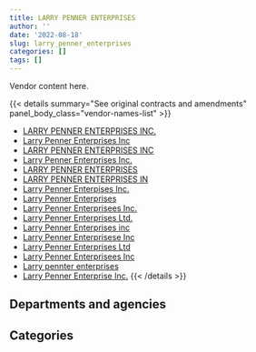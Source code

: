 ```yaml
---
title: LARRY PENNER ENTERPRISES
author: ''
date: '2022-08-18'
slug: larry_penner_enterprises
categories: []
tags: []
---
```


<script src="/rmarkdown-libs/htmlwidgets/htmlwidgets.js"></script>
<link href="/rmarkdown-libs/datatables-css/datatables-crosstalk.css" rel="stylesheet" />
<script src="/rmarkdown-libs/datatables-binding/datatables.js"></script>
<script src="/rmarkdown-libs/jquery/jquery-3.6.0.min.js"></script>
<link href="/rmarkdown-libs/dt-core-bootstrap/css/dataTables.bootstrap.min.css" rel="stylesheet" />
<link href="/rmarkdown-libs/dt-core-bootstrap/css/dataTables.bootstrap.extra.css" rel="stylesheet" />
<script src="/rmarkdown-libs/dt-core-bootstrap/js/jquery.dataTables.min.js"></script>
<script src="/rmarkdown-libs/dt-core-bootstrap/js/dataTables.bootstrap.min.js"></script>
<link href="/rmarkdown-libs/crosstalk/css/crosstalk.min.css" rel="stylesheet" />
<script src="/rmarkdown-libs/crosstalk/js/crosstalk.min.js"></script>
<script src="/rmarkdown-libs/htmlwidgets/htmlwidgets.js"></script>
<link href="/rmarkdown-libs/datatables-css/datatables-crosstalk.css" rel="stylesheet" />
<script src="/rmarkdown-libs/datatables-binding/datatables.js"></script>
<script src="/rmarkdown-libs/jquery/jquery-3.6.0.min.js"></script>
<link href="/rmarkdown-libs/dt-core-bootstrap/css/dataTables.bootstrap.min.css" rel="stylesheet" />
<link href="/rmarkdown-libs/dt-core-bootstrap/css/dataTables.bootstrap.extra.css" rel="stylesheet" />
<script src="/rmarkdown-libs/dt-core-bootstrap/js/jquery.dataTables.min.js"></script>
<script src="/rmarkdown-libs/dt-core-bootstrap/js/dataTables.bootstrap.min.js"></script>
<link href="/rmarkdown-libs/crosstalk/css/crosstalk.min.css" rel="stylesheet" />
<script src="/rmarkdown-libs/crosstalk/js/crosstalk.min.js"></script>

Vendor content here.

{{< details summary="See original contracts and amendments" panel_body_class="vendor-names-list" >}}
- [LARRY PENNER ENTERPRISES INC.](https://search.open.canada.ca/en/ct/?sort=contract_value_f%20desc&page=1&search_text=%22LARRY%20PENNER%20ENTERPRISES%20INC.%22)
- [Larry Penner Enterprises Inc](https://search.open.canada.ca/en/ct/?sort=contract_value_f%20desc&page=1&search_text=%22Larry%20Penner%20Enterprises%20Inc%22)
- [LARRY PENNER ENTERPRISES INC](https://search.open.canada.ca/en/ct/?sort=contract_value_f%20desc&page=1&search_text=%22LARRY%20PENNER%20ENTERPRISES%20INC%22)
- [Larry Penner Enterprises Inc.](https://search.open.canada.ca/en/ct/?sort=contract_value_f%20desc&page=1&search_text=%22Larry%20Penner%20Enterprises%20Inc.%22)
- [LARRY PENNER ENTERPRISES](https://search.open.canada.ca/en/ct/?sort=contract_value_f%20desc&page=1&search_text=%22LARRY%20PENNER%20ENTERPRISES%22)
- [LARRY PENNER ENTERPRISES IN](https://search.open.canada.ca/en/ct/?sort=contract_value_f%20desc&page=1&search_text=%22LARRY%20PENNER%20ENTERPRISES%20IN%22)
- [Larry Penner Enterpises Inc.](https://search.open.canada.ca/en/ct/?sort=contract_value_f%20desc&page=1&search_text=%22Larry%20Penner%20Enterpises%20Inc.%22)
- [Larry Penner Enterprises](https://search.open.canada.ca/en/ct/?sort=contract_value_f%20desc&page=1&search_text=%22Larry%20Penner%20Enterprises%22)
- [Larry Penner Enterprisees Inc.](https://search.open.canada.ca/en/ct/?sort=contract_value_f%20desc&page=1&search_text=%22Larry%20Penner%20Enterprisees%20Inc.%22)
- [Larry Penner Enterprises Ltd.](https://search.open.canada.ca/en/ct/?sort=contract_value_f%20desc&page=1&search_text=%22Larry%20Penner%20Enterprises%20Ltd.%22)
- [Larry Penner Enterprises inc](https://search.open.canada.ca/en/ct/?sort=contract_value_f%20desc&page=1&search_text=%22Larry%20Penner%20Enterprises%20inc%22)
- [Larry Penner Enterprisese Inc](https://search.open.canada.ca/en/ct/?sort=contract_value_f%20desc&page=1&search_text=%22Larry%20Penner%20Enterprisese%20Inc%22)
- [Larry Penner Enterprises Ltd](https://search.open.canada.ca/en/ct/?sort=contract_value_f%20desc&page=1&search_text=%22Larry%20Penner%20Enterprises%20Ltd%22)
- [Larry Penner Enterprisees Inc](https://search.open.canada.ca/en/ct/?sort=contract_value_f%20desc&page=1&search_text=%22Larry%20Penner%20Enterprisees%20Inc%22)
- [Larry pennter enterprises](https://search.open.canada.ca/en/ct/?sort=contract_value_f%20desc&page=1&search_text=%22Larry%20pennter%20enterprises%22)
- [Larry Penner Enterprise Inc.](https://search.open.canada.ca/en/ct/?sort=contract_value_f%20desc&page=1&search_text=%22Larry%20Penner%20Enterprise%20Inc.%22)
{{< /details >}}

## Departments and agencies

<div id="htmlwidget-1" style="width:100%;height:auto;" class="datatables html-widget"></div>
<script type="application/json" data-for="htmlwidget-1">{"x":{"style":"bootstrap","filter":"none","vertical":false,"data":[["<a href=\"/departments/aafc-aac/\">Agriculture and Agri-Food Canada<\/a>","<a href=\"/departments/dnd-mdn/\">National Defence<\/a>","<a href=\"/departments/pc/\">Parks Canada<\/a>","<a href=\"/departments/phac-aspc/\">Public Health Agency of Canada<\/a>","<a href=\"/departments/rcmp-grc/\">Royal Canadian Mounted Police<\/a>"],[47460,810186.01,20874.28,26778.62,44216.27],[68460,1136396,null,28864.5,null],[111930,735300.51,436060.07,null,178033.28],[62173.58,494555.58,null,null,306519.56]],"container":"<table class=\"table table-striped table-hover row-border order-column display\">\n  <thead>\n    <tr>\n      <th>Department<\/th>\n      <th>2017-2018<\/th>\n      <th>2018-2019<\/th>\n      <th>2019-2020<\/th>\n      <th>2020-2021<\/th>\n    <\/tr>\n  <\/thead>\n<\/table>","options":{"order":[[4,"desc"]],"pageLength":10,"autoWidth":true,"columnDefs":[{"targets":1,"render":"function(data, type, row, meta) {\n    return type !== 'display' ? data : DTWidget.formatCurrency(data, \"$\", 2, 3, \",\", \".\", true, null);\n  }"},{"targets":2,"render":"function(data, type, row, meta) {\n    return type !== 'display' ? data : DTWidget.formatCurrency(data, \"$\", 2, 3, \",\", \".\", true, null);\n  }"},{"targets":3,"render":"function(data, type, row, meta) {\n    return type !== 'display' ? data : DTWidget.formatCurrency(data, \"$\", 2, 3, \",\", \".\", true, null);\n  }"},{"targets":4,"render":"function(data, type, row, meta) {\n    return type !== 'display' ? data : DTWidget.formatCurrency(data, \"$\", 2, 3, \",\", \".\", true, null);\n  }"},{"width":"16%","targets":[1,2,3,4]},{"className":"dt-right","targets":[1,2,3,4]}],"orderClasses":false}},"evals":["options.columnDefs.0.render","options.columnDefs.1.render","options.columnDefs.2.render","options.columnDefs.3.render"],"jsHooks":[]}</script>

## Categories

<div id="htmlwidget-2" style="width:100%;height:auto;" class="datatables html-widget"></div>
<script type="application/json" data-for="htmlwidget-2">{"x":{"style":"bootstrap","filter":"none","vertical":false,"data":[["<a href=\"/categories/11_defence/\">Defence<\/a>","<a href=\"/categories/5_transportation_and_logistics/\">Transportation and logistics<\/a>"],[810186.01,139329.17],[1136396,97324.5],[735300.51,726023.35],[494555.58,368693.14]],"container":"<table class=\"table table-striped table-hover row-border order-column display\">\n  <thead>\n    <tr>\n      <th>Category<\/th>\n      <th>2017-2018<\/th>\n      <th>2018-2019<\/th>\n      <th>2019-2020<\/th>\n      <th>2020-2021<\/th>\n    <\/tr>\n  <\/thead>\n<\/table>","options":{"order":[[4,"desc"]],"dom":"t","pageLength":30,"autoWidth":true,"columnDefs":[{"targets":1,"render":"function(data, type, row, meta) {\n    return type !== 'display' ? data : DTWidget.formatCurrency(data, \"$\", 2, 3, \",\", \".\", true, null);\n  }"},{"targets":2,"render":"function(data, type, row, meta) {\n    return type !== 'display' ? data : DTWidget.formatCurrency(data, \"$\", 2, 3, \",\", \".\", true, null);\n  }"},{"targets":3,"render":"function(data, type, row, meta) {\n    return type !== 'display' ? data : DTWidget.formatCurrency(data, \"$\", 2, 3, \",\", \".\", true, null);\n  }"},{"targets":4,"render":"function(data, type, row, meta) {\n    return type !== 'display' ? data : DTWidget.formatCurrency(data, \"$\", 2, 3, \",\", \".\", true, null);\n  }"},{"width":"16%","targets":[1,2,3,4]},{"className":"dt-right","targets":[1,2,3,4]}],"orderClasses":false,"lengthMenu":[10,25,30,50,100]}},"evals":["options.columnDefs.0.render","options.columnDefs.1.render","options.columnDefs.2.render","options.columnDefs.3.render"],"jsHooks":[]}</script>
